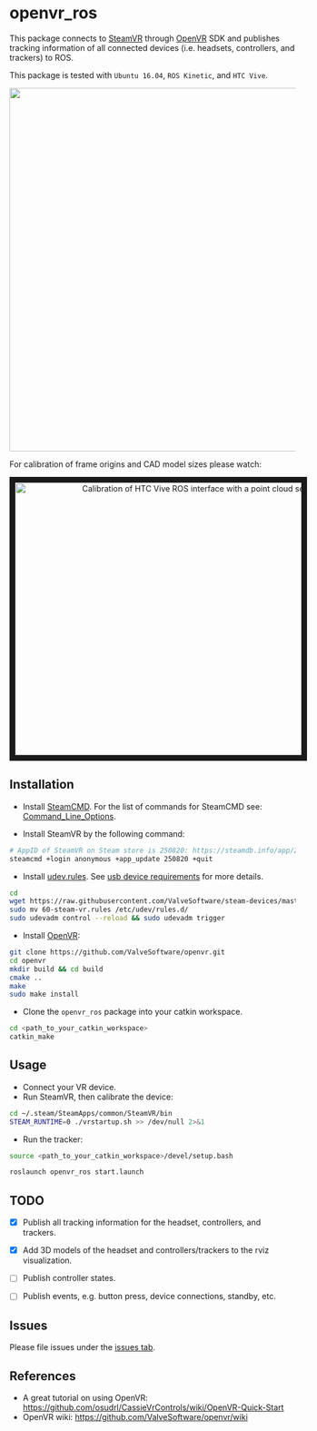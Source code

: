 # openvr_ros

This package connects to [SteamVR](https://store.steampowered.com/steamvr) through [OpenVR](https://github.com/ValveSoftware/openvr) SDK and publishes tracking information of all connected devices (i.e. headsets, controllers, and trackers) to ROS.

This package is tested with `Ubuntu 16.04`, `ROS Kinetic`, and `HTC Vive`.

<p align="center">
  <img src="./doc/rviz.gif" width="640">
</p>

For calibration of frame origins and CAD model sizes please watch:

<p align="center">
  <a href="http://www.youtube.com/watch?feature=player_embedded&v=mAlpZEBwjqs
  " target="_blank"><img src="http://img.youtube.com/vi/mAlpZEBwjqs/0.jpg" 
  alt="Calibration of HTC Vive ROS interface with a point cloud sensor" width="640" height="480" border="10" /></a>
</p>

## Installation

* Install [SteamCMD](https://developer.valvesoftware.com/wiki/SteamCMD). For the list of commands for SteamCMD see: [Command_Line_Options](https://developer.valvesoftware.com/wiki/Command_Line_Options).

* Install SteamVR by the following command:

```bash
# AppID of SteamVR on Steam store is 250820: https://steamdb.info/app/250820/
steamcmd +login anonymous +app_update 250820 +quit
```

* Install [udev.rules](https://raw.githubusercontent.com/ValveSoftware/steam-devices/master/60-steam-vr.rules). See [usb device requirements](https://github.com/ValveSoftware/SteamVR-for-Linux/blob/master/README.md#usb-device-requirements) for more details.

```bash
cd
wget https://raw.githubusercontent.com/ValveSoftware/steam-devices/master/60-steam-vr.rules
sudo mv 60-steam-vr.rules /etc/udev/rules.d/
sudo udevadm control --reload && sudo udevadm trigger
```

* Install [OpenVR](https://github.com/ValveSoftware/openvr):

```bash
git clone https://github.com/ValveSoftware/openvr.git
cd openvr
mkdir build && cd build
cmake ..
make
sudo make install
```

* Clone the `openvr_ros` package into your catkin workspace.

```bash
cd <path_to_your_catkin_workspace>
catkin_make
```

## Usage

* Connect your VR device.
* Run SteamVR, then calibrate the device:

```bash
cd ~/.steam/SteamApps/common/SteamVR/bin
STEAM_RUNTIME=0 ./vrstartup.sh >> /dev/null 2>&1
```

* Run the tracker:

```bash
source <path_to_your_catkin_workspace>/devel/setup.bash

roslaunch openvr_ros start.launch
```

## TODO

- [X] Publish all tracking information for the headset, controllers, and trackers.
- [X] Add 3D models of the headset and controllers/trackers to the rviz visualization.
- [ ] Publish controller states.
- [ ] Publish events, e.g. button press, device connections, standby, etc.


## Issues
Please file issues under the [issues tab](https://github.com/sharif1093/openvr_ros/issues).

## References

* A great tutorial on using OpenVR: https://github.com/osudrl/CassieVrControls/wiki/OpenVR-Quick-Start
* OpenVR wiki: https://github.com/ValveSoftware/openvr/wiki

